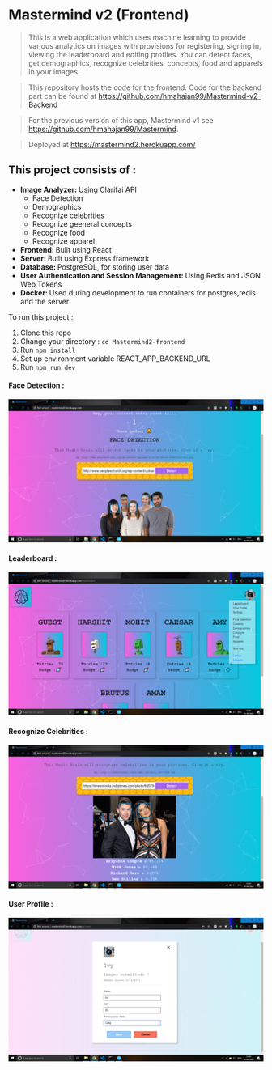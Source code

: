 # Mastermind v2 (Frontend)

> This is a web application which uses machine learning to provide various analytics on images with provisions for registering, signing in, viewing the leaderboard and editing profiles. You can detect faces, get demographics, recognize celebrities, concepts, food and apparels in your images. 

> This repository hosts the code for the frontend. Code for the backend part can be found at https://github.com/hmahajan99/Mastermind-v2-Backend

> For the previous version of this app, Mastermind v1 see https://github.com/hmahajan99/Mastermind.

> Deployed at https://mastermind2.herokuapp.com/

## This project consists of :
<ul>
<li><b>Image Analyzer: </b>Using Clarifai API
  <ul>
    <li>Face Detection</li>
    <li>Demographics</li>
    <li>Recognize celebrities</li>
    <li>Recognize geeneral concepts</li>
    <li>Recognize food</li>
    <li>Recognize apparel</li>
  </ul>
</li>
<li><b>Frontend: </b>Built using React</li>
<li><b>Server: </b>Built using Express framework</li>
<li><b>Database: </b>PostgreSQL, for storing user data</li>
<li><b>User Authentication and Session Management: </b>Using Redis and JSON Web Tokens</li>
<li><b>Docker: </b>Used during development to run containers for postgres,redis and the server</li>
</ul>

To run this project :
1. Clone this repo
2. Change your directory : `cd Mastermind2-frontend`
3. Run `npm install`
4. Set up environment variable REACT_APP_BACKEND_URL  
5. Run `npm run dev`

#### Face Detection :
![](screenshots/3-FaceDetection.png)

#### Leaderboard :
![](screenshots/Leaderboard.png)

#### Recognize Celebrities :
![](screenshots/4-Celebrity.png)

#### User Profile :
![](screenshots/Profile.png)
